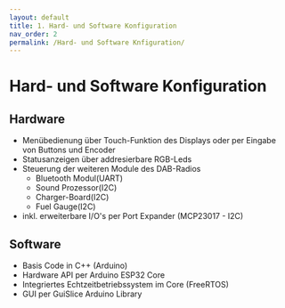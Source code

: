 ```yaml
---
layout: default
title: 1. Hard- und Software Konfiguration
nav_order: 2
permalink: /Hard- und Software Knfiguration/
---
```


# Hard- und Software Konfiguration

## Hardware

- Menübedienung über Touch-Funktion des Displays oder per Eingabe von Buttons und Encoder
- Statusanzeigen über addresierbare RGB-Leds
- Steuerung der weiteren Module des DAB-Radios
    - Bluetooth Modul(UART)
    - Sound Prozessor(I2C)
    - Charger-Board(I2C)
    - Fuel Gauge(I2C)
- inkl. erweiterbare I/O's per Port Expander (MCP23017 - I2C)


## Software

- Basis Code in C++ (Arduino)
- Hardware API per Arduino ESP32 Core
- Integriertes Echtzeitbetriebssystem im Core (FreeRTOS)
- GUI per GuiSlice Arduino Library


